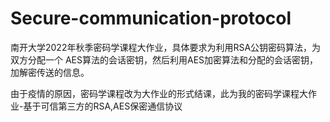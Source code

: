 # Secure-communication-protocol
南开大学2022年秋季密码学课程大作业，具体要求为利用RSA公钥密码算法，为双方分配一个 AES算法的会话密钥，然后利用AES加密算法和分配的会话密钥，加解密传送的信息。

由于疫情的原因，密码学课程改为大作业的形式结课，此为我的密码学课程大作业-基于可信第三方的RSA,AES保密通信协议
